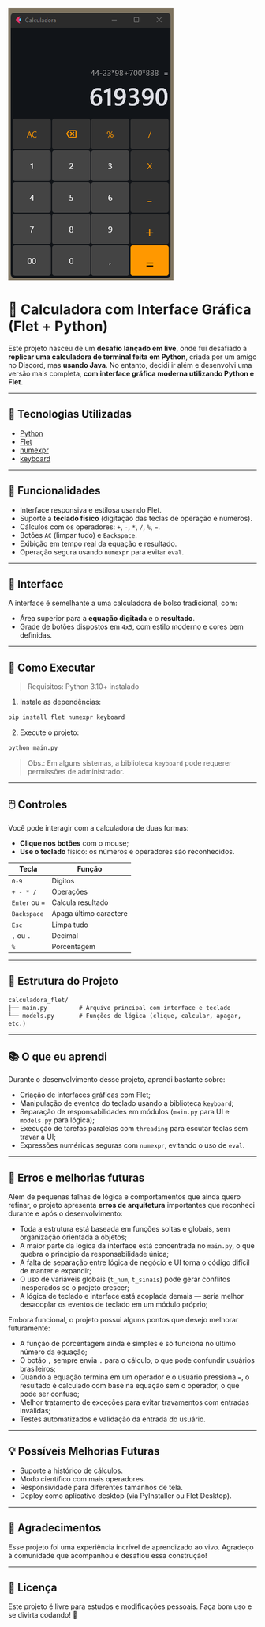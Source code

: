 ![Screenshot da Calculadora](assets\image.png)

# 🧮 Calculadora com Interface Gráfica (Flet + Python)

Este projeto nasceu de um **desafio lançado em live**, onde fui desafiado a **replicar uma calculadora de terminal feita em Python**, criada por um amigo no Discord, mas **usando Java**. No entanto, decidi ir além e desenvolvi uma versão mais completa, **com interface gráfica moderna utilizando Python e Flet**.

---

## 🚀 Tecnologias Utilizadas

- [Python](https://www.python.org/)
- [Flet](https://flet.dev/)
- [numexpr](https://github.com/pydata/numexpr)
- [keyboard](https://github.com/boppreh/keyboard)

---

## 🧠 Funcionalidades

- Interface responsiva e estilosa usando Flet.
- Suporte a **teclado físico** (digitação das teclas de operação e números).
- Cálculos com os operadores: `+`, `-`, `*`, `/`, `%`, `=`.
- Botões `AC` (limpar tudo) e `Backspace`.
- Exibição em tempo real da equação e resultado.
- Operação segura usando `numexpr` para evitar `eval`.

---

## 📸 Interface

A interface é semelhante a uma calculadora de bolso tradicional, com:

- Área superior para a **equação digitada** e o **resultado**.
- Grade de botões dispostos em `4x5`, com estilo moderno e cores bem definidas.

---

## 🧪 Como Executar

> Requisitos: Python 3.10+ instalado

1. Instale as dependências:
```bash
pip install flet numexpr keyboard
```

2. Execute o projeto:
```bash
python main.py
```

> Obs.: Em alguns sistemas, a biblioteca `keyboard` pode requerer permissões de administrador.

---

## 🖱️ Controles

Você pode interagir com a calculadora de duas formas:

- **Clique nos botões** com o mouse;
- **Use o teclado** físico: os números e operadores são reconhecidos.

| Tecla         | Função              |
|---------------|---------------------|
| `0-9`         | Dígitos             |
| `+ - * /`     | Operações           |
| `Enter` ou `=`| Calcula resultado   |
| `Backspace`   | Apaga último caractere |
| `Esc`         | Limpa tudo          |
| `,` ou `.`    | Decimal             |
| `%`           | Porcentagem         |

---

## 🧠 Estrutura do Projeto

```
calculadora_flet/
├── main.py         # Arquivo principal com interface e teclado
└── models.py       # Funções de lógica (clique, calcular, apagar, etc.)
```

---

## 📚 O que eu aprendi

Durante o desenvolvimento desse projeto, aprendi bastante sobre:

- Criação de interfaces gráficas com Flet;
- Manipulação de eventos do teclado usando a biblioteca `keyboard`;
- Separação de responsabilidades em módulos (`main.py` para UI e `models.py` para lógica);
- Execução de tarefas paralelas com `threading` para escutar teclas sem travar a UI;
- Expressões numéricas seguras com `numexpr`, evitando o uso de `eval`.

---

## 🐞 Erros e melhorias futuras

Além de pequenas falhas de lógica e comportamentos que ainda quero refinar, o projeto apresenta **erros de arquitetura** importantes que reconheci durante e após o desenvolvimento:

- Toda a estrutura está baseada em funções soltas e globais, sem organização orientada a objetos;
- A maior parte da lógica da interface está concentrada no `main.py`, o que quebra o princípio da responsabilidade única;
- A falta de separação entre lógica de negócio e UI torna o código difícil de manter e expandir;
- O uso de variáveis globais (`t_num`, `t_sinais`) pode gerar conflitos inesperados se o projeto crescer;
- A lógica de teclado e interface está acoplada demais — seria melhor desacoplar os eventos de teclado em um módulo próprio;


Embora funcional, o projeto possui alguns pontos que desejo melhorar futuramente:

- A função de porcentagem ainda é simples e só funciona no último número da equação;
- O botão `,` sempre envia `.` para o cálculo, o que pode confundir usuários brasileiros;
- Quando a equação termina em um operador e o usuário pressiona `=`, o resultado é calculado com base na equação sem o operador, o que pode ser confuso;
- Melhor tratamento de exceções para evitar travamentos com entradas inválidas;
- Testes automatizados e validação da entrada do usuário.

---

## 💡 Possíveis Melhorias Futuras

- Suporte a histórico de cálculos.
- Modo científico com mais operadores.
- Responsividade para diferentes tamanhos de tela.
- Deploy como aplicativo desktop (via PyInstaller ou Flet Desktop).

---

## 🤝 Agradecimentos

Esse projeto foi uma experiência incrível de aprendizado ao vivo. Agradeço à comunidade que acompanhou e desafiou essa construção!

---

## 📜 Licença

Este projeto é livre para estudos e modificações pessoais. Faça bom uso e se divirta codando! 🚀